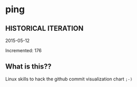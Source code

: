 # ping

## HISTORICAL ITERATION
2015-05-12

Incremented: 176

## What is this?? 
Linux skills to hack the github commit visualization chart `;-)`
